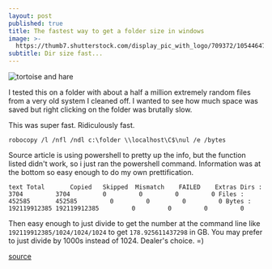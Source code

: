 ```yaml
---
layout: post
published: true
title: The fastest way to get a folder size in windows
image: >-
  https://thumb7.shutterstock.com/display_pic_with_logo/709372/105446477/stock-photo-comic-fast-running-superhero-illustration-of-a-cartoon-happy-super-hero-running-faster-than-a-105446477.jpg
subtitle: Dir size fast...
---
```

![tortoise and hare](https://www.iconspng.com/images/tortoise-and-hare-fast-and-slow/tortoise-and-hare-fast-and-slow.jpg)

I tested this on a folder with about a half a million extremely random files from a very old system I cleaned off. I wanted to see how much space was saved but right clicking on the folder was brutally slow.

This was super fast. Ridiculously fast.

`robocopy /l /nfl /ndl c:\folder \\localhost\C$\nul /e /bytes`

Source article is using powershell to pretty up the info, but the function listed didn't work, so i just ran the powershell command. Information was at the bottom so easy enough to do my own prettification.

`text
                  Total       Copied   Skipped  Mismatch    FAILED    Extras
    Dirs :         3704         3704         0         0         0         0
   Files :       452585       452585         0         0         0         0
   Bytes : 192119912385 192119912385         0         0         0         0
`

Then easy enough to just divide to get the number at the command line like `192119912385/1024/1024/1024` to get `178.925611437298` in GB. You may prefer to just divide by 1000s instead of 1024. Dealer's choice. =)

[source](https://www.linkedin.com/pulse/technical-thursdays-get-directory-sizes-stupidly-fast-carlos-nunez)

